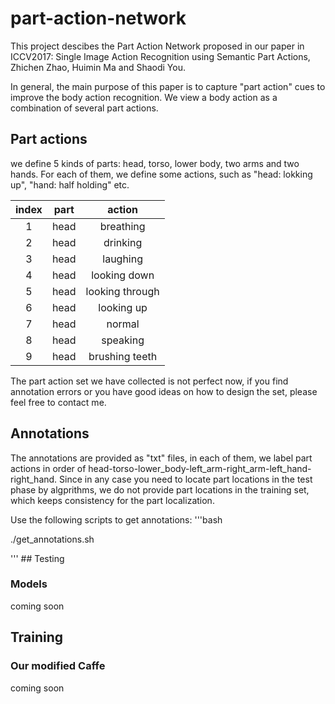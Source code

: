 # part-action-network

This project descibes the Part Action Network proposed in our paper in ICCV2017: Single Image Action Recognition using Semantic Part Actions, Zhichen Zhao, Huimin Ma and Shaodi You.

In general, the main purpose of this paper is to capture "part action" cues to improve the body action recognition. We view a body action as a combination of several part actions.


## Part actions
we define 5 kinds of parts: head, torso, lower body, two arms and two hands. For each of them, we define some actions, such as "head: lokking up", "hand: half holding" etc.

|index|part|action|
|:--------:|:--------:|:--------:|
|1|head|breathing|
|2|head|drinking|
|3|head|laughing|
|4|head|looking down|
|5|head|looking through|
|6|head|looking up|
|7|head|normal|
|8|head|speaking|
|9|head|brushing teeth|

The part action set we have collected is not perfect now, if you find annotation errors or you have good ideas on how to design the set, please feel free to contact me.

## Annotations
The annotations are provided as "txt" files, in each of them, we label part actions in order of head-torso-lower_body-left_arm-right_arm-left_hand-right_hand. Since in any case you need to locate part locations in the test phase by algprithms, we do not provide part locations in the training set, which keeps consistency for the part localization.

Use the following scripts to get annotations:
'''bash
<p>./get_annotations.sh</p>
'''
## Testing

### Models
coming soon
## Training
### Our modified Caffe
coming soon

